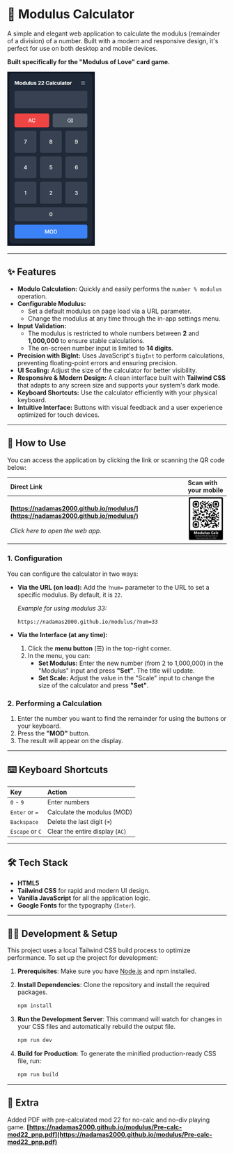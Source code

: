 # 🧮 Modulus Calculator

A simple and elegant web application to calculate the modulus (remainder of a division) of a number. Built with a modern and responsive design, it's perfect for use on both desktop and mobile devices.

**Built specifically for the "Modulus of Love" card game.**

<img src="assets/web-app.png" alt="UI" height="400">

-----

## ✨ Features

  * **Modulo Calculation:** Quickly and easily performs the `number % modulus` operation.
  * **Configurable Modulus:**
      * Set a default modulus on page load via a URL parameter.
      * Change the modulus at any time through the in-app settings menu.
  * **Input Validation:**
     * The modulus is restricted to whole numbers between **2** and **1,000,000** to ensure stable calculations.
     * The on-screen number input is limited to **14 digits**.
  * **Precision with BigInt:** Uses JavaScript's `BigInt` to perform calculations, preventing floating-point errors and ensuring precision.
  * **UI Scaling:** Adjust the size of the calculator for better visibility.
  * **Responsive & Modern Design:** A clean interface built with **Tailwind CSS** that adapts to any screen size and supports your system's dark mode.
  * **Keyboard Shortcuts:** Use the calculator efficiently with your physical keyboard.
  * **Intuitive Interface:** Buttons with visual feedback and a user experience optimized for touch devices.

-----

## 🚀 How to Use

You can access the application by clicking the link or scanning the QR code below:

| Direct Link | Scan with your mobile |
| :--- | :--- |
| **[https://nadamas2000.github.io/modulus/](https://nadamas2000.github.io/modulus/)** <br><br> *Click here to open the web app.* | <img src="assets/QR.png" alt="QR Code to access the web app" width="150"> |

### 1\. Configuration

You can configure the calculator in two ways:

  * **Via the URL (on load):**
    Add the `?num=` parameter to the URL to set a specific modulus. By default, it is `22`.

    *Example for using modulus 33:*

    ```
    https://nadamas2000.github.io/modulus/?num=33
    ```

  * **Via the Interface (at any time):**

    1.  Click the **menu button** (☰) in the top-right corner.
    2.  In the menu, you can:
          * **Set Modulus:** Enter the new number (from 2 to 1,000,000) in the "Modulus" input and press **"Set"**. The title will update.
          * **Set Scale:** Adjust the value in the "Scale" input to change the size of the calculator and press **"Set"**.

### 2\. Performing a Calculation

1.  Enter the number you want to find the remainder for using the buttons or your keyboard.
2.  Press the **"MOD"** button.
3.  The result will appear on the display.

-----

## ⌨️ Keyboard Shortcuts

| Key | Action |
| :--- | :--- |
| `0` - `9` | Enter numbers |
| `Enter` or `=` | Calculate the modulus (MOD) |
| `Backspace` | Delete the last digit (`⌫`) |
| `Escape` or `C` | Clear the entire display (`AC`) |

-----

## 🛠️ Tech Stack

  * **HTML5**
  * **Tailwind CSS** for rapid and modern UI design.
  * **Vanilla JavaScript** for all the application logic.
  * **Google Fonts** for the typography (`Inter`).

-----

## 👨‍💻 Development & Setup

This project uses a local Tailwind CSS build process to optimize performance. To set up the project for development:

1.  **Prerequisites**: Make sure you have [Node.js](https://nodejs.org/) and npm installed.

2.  **Install Dependencies**: Clone the repository and install the required packages.

    ```bash
    npm install
    ```

3.  **Run the Development Server**: This command will watch for changes in your CSS files and automatically rebuild the output file.

    ```bash
    npm run dev
    ```

4.  **Build for Production**: To generate the minified production-ready CSS file, run:

    ```bash
    npm run build
    ```

-----

## 🎁 Extra
Added PDF with pre-calculated mod 22 for no-calc and no-div playing game.
**[https://nadamas2000.github.io/modulus/Pre-calc-mod22_pnp.pdf](https://nadamas2000.github.io/modulus/Pre-calc-mod22_pnp.pdf)**
